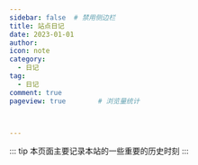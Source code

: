 ```yaml
---
sidebar: false  # 禁用侧边栏
title: 站点日记
date: 2023-01-01
author: 
icon: note
category:
  - 日记
tag:
  - 日记
comment: true
pageview: true        # 浏览量统计



---
```

::: tip
本页面主要记录本站的一些重要的历史时刻
:::

<timelines :list="[
{
  title:'网站上线',
  content: '本站点在本地打包成静态文件，上传到服务器，通过宝塔面板搭建成功',
  timestamp: '2023-01-01 ',
  color: 'red',
},
{
  title:'公安备案通过',
  content: '2023年1月4日晚提交的公安备案申请，1月6日审核通过，速度非常快。  川公网安备备案号： 51012202001386号',
  timestamp: '2023-01-06 ',
  color: 'orange',
},
{
  title:'',
  content: '待完善......',
  timestamp: 'XXXX ',
  color: 'yellow',
}
]"/>


<script setup lang="ts">
import timelines from "@timelines";


</script>
